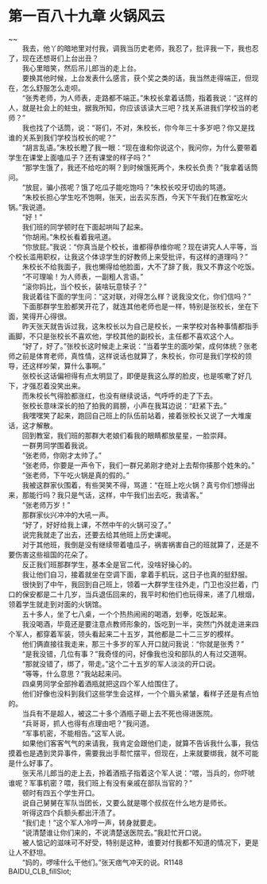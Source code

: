 # 第一百八十九章 火锅风云

~~
            <br>　　我去，他丫的暗地里对付我，调我当历史老师，我忍了，批评我一下，我也忍了，现在还想哥们上台出丑？<br>　　我心里暗笑，然后吊儿郎当的走上台。<br>　　要换其他时候，上台发表什么感言，获个奖之类的话，我当然走得端正，但现在，怎么舒服怎么走呗。<br>　　“张秀老师，为人师表，走路都不端正。”朱校长拿着话筒，指着我说：“这样的人，就是社会上的蛀虫，据我所知，你应该该读大三吧？找关系进我们学校当的老师？”<br>　　我也找了个话筒，说：“哥们，不对，朱校长，你今年三十多岁吧？你又是找谁的关系到我们学校当校长的呢？”<br>　　“胡言乱语。”朱校长瞪了我一眼：“现在谁和你说这个，我问你，为什么要带着学生在课堂上面嗑瓜子？还有课堂的样子吗？”<br>　　“那学生饿了，我还不给吃的啊？到时候饿死两个，朱校长负责？”我拿着话筒问。<br>　　“放屁，骗小孩呢？饿了吃瓜子能吃饱吗？”朱校长咬牙切齿的骂道。<br>　　“朱校长担心学生吃不饱啊，张天，出去买东西，今天下午我们在教室吃火锅。”我说道。<br>　　“好！”<br>　　我们班的同学顿时在下面起哄叫了起来。<br>　　“你胡闹。”朱校长看着我吼道。<br>　　“你放屁。”我说：“你真当是个校长，谁都得恭维你呢？现在讲究人人平等，当个校长滥用职权，让我这个体谅学生的好教师上来受批评，有这样的道理吗？”<br>　　朱校长不给我面子，我也懒得给他脸面，大不了辞了我，我又不靠这个吃饭。<br>　　“不可理喻！为人师表，一副粗人言语。”<br>　　“滚你妈比，当个校长，装啥玩意犊子？”<br>　　我说着往下面的学生问：“这对联，对得怎么样？说我没文化，你们信吗？”<br>　　下面那群学生脸都笑开花了，就连其他老师也是一样，特别是张校长，坐在下面，笑得开心得很。<br>　　昨天张天就告诉过我，这朱校长以为自己是校长，一来学校对各种事情都指手画脚，不只是张校长不喜欢他，学校其他的副校长，主任都不喜欢这个人。<br>　　“好了，好了。”张校长这时候走上来说：“当着学生的面吵架，成何体统？张老师之前是体育老师，真性情，这样说话也就算了，朱校长，你可是我们学校的领导，还这样吵架，算什么事啊。”<br>　　张校长这话偏袒得有点太明显了，即便是我这么厚的脸皮，也是咳嗽了好几下，才强忍着没笑出来。<br>　　而朱校长气得脸都涨红，也没有继续说话，气呼呼的走了下去。<br>　　张校长意味深长的拍了拍我的肩膀，小声在我耳边说：“赶紧下去。”<br>　　我嘿嘿笑了起来，跑回自己班上的队伍前站着，接着张校长又说了一大堆废话，这才解散。<br>　　回到教室，我们班的那群大老娘们看我的眼睛都放星星，一脸崇拜。<br>　　一群男同学围着我说。<br>　　“张老师，你刚才太帅了。”<br>　　“张老师，你要是一声令下，我们一群兄弟刚才绝对上去帮你揍那个姓朱的。”<br>　　“张老师，下午吃火锅是真的假的。”<br>　　我被这群家伙围着，有些哭笑不得，骂道：“在班上吃火锅？真亏你们想得出来，那能行吗？我只是气话，这样，中午我们出去吃，我请客。”<br>　　“张老师万岁！”<br>　　那群家伙兴冲冲的大吼一声。<br>　　“好了，好好给我上课，不然中午的火锅可没了。”<br>　　说完我就走了出去，还要去给其他班上历史课呢。<br>　　对于其他班，我倒是没有继续带着嗑瓜子，祸害祸害自己的班就算了，还是不要伤害这些祖国的花朵了。<br>　　反正我们班那群学生，基本全是官二代，没啥好操心的。<br>　　我让他们自习，接着就坐在空调下面，拿着手机玩，这日子也真的挺舒服。<br>　　很快到了中午，我回到自己班上，领着一大群学生往外走，门卫也没拦着，门口的保安都是二十几岁，当兵退伍回来的，我平时和他们也玩得来，递了几根烟，领着学生就走到对面的火锅馆。<br>　　五十多人，坐了七八桌，一个个热热闹闹的喝酒，划拳，吃饭起来。<br>　　我没喝酒，毕竟还是要注意点教师形象的，饭吃到一半，突然门外就走进来四个军人，都穿着军装，领头看起来二十五岁，其他都是二十二三岁的模样。<br>　　他们俩直接往我走来，那三十多岁的军人开口就问我说：“你就是张秀？”<br>　　“是我没错，几位有事？”我奇怪的问，好像我也没和部队的人有过交道啊。<br>　　“那就没错了，绑了，带走。”这个二十五岁的军人淡淡的开口说。<br>　　“等等，什么意思？”我站起来问。<br>　　四桌男同学全部拎着酒瓶就把这四个军人给围住了。<br>　　他们好像也没料到我们这些学生会这样，一个个眉头紧皱，看样子还是有点怕的。<br>　　当兵有不是超人，被这二十多个酒瓶子砸上去不死也得进医院。<br>　　“兵哥哥，抓人也得有点理由吧？”我问道。<br>　　“军事机密，不能相告。”这军人说。<br>　　如果他们客客气气的来请我，我肯定会跟他们走，就算不告诉我什么事，我估摸着也是遇到灵异事件，需要我出手帮忙摆平，但现在，上来就要绑我，就不可能是什么好事了。<br>　　张天吊儿郎当的走上去，拎着酒瓶子指着这个军人说：“喂，当兵的，你吓唬谁呢？军事机密？喂，我们班上有没有亲戚在部队当官的？”<br>　　顿时有四五个学生开口。<br>　　说自己舅舅在军队当团长，又要么就是哪个叔叔在什么地方是师长。<br>　　听得这四个兵额头都出汗渍了。<br>　　“我们走！”这个军人冷哼一声，转身就要走。<br>　　“说清楚谁让你们来的，不说清楚送医院去。”我赶忙开口说。<br>　　被人惦记的滋味可不好受，特别是这种，谁要对付我都不知道的情况下，更是让人不舒坦。<br>　　“妈的，啰嗦什么干他们。”张天痞气冲天的说。R1148　　　　BAIDU_CLB_fillSlot;<br>
	